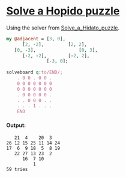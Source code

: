 [1]: http://rosettacode.org/wiki/Solve_a_Hopido_puzzle

# [Solve a Hopido puzzle][1]

Using the solver from [Solve_a_Hidato_puzzle](http://rosettacode.org/wiki/Solve_a_Hidato_puzzle).

```perl
my @adjacent = [3, 0],
      [2, -2],         [2, 2],
   [0, -3],                [0, 3],
      [-2, -2],        [-2, 2],
               [-3, 0];
 
solveboard q:to/END/;
    . 0 0 . 0 0 .
    0 0 0 0 0 0 0
    0 0 0 0 0 0 0
    . 0 0 0 0 0 .
    . . 0 0 0 . .
    . . . 1 . . .
    END
```

#### Output:
```
   21  4    20  3   
26 12 15 25 11 14 24
17  6  9 18  5  8 19
   22 27 13 23  2   
      16  7 10      
          1         
59 tries
```